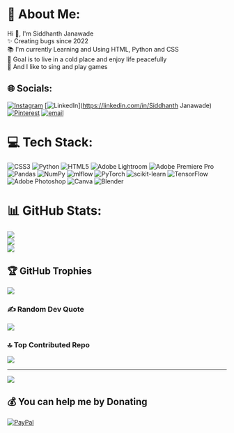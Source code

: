 # 💫 About Me:
Hi 👋, I'm Siddhanth Janawade<br>✨ Creating bugs since 2022<br>📚 I'm currently Learning and Using HTML, Python and CSS<br>🎯 Goal is to live in a cold place and enjoy life peacefully<br>🎲 And I like to sing and play games


## 🌐 Socials:
[![Instagram](https://img.shields.io/badge/Instagram-%23E4405F.svg?logo=Instagram&logoColor=white)](https://instagram.com/@siddhanthjanawade) [![LinkedIn](https://img.shields.io/badge/LinkedIn-%230077B5.svg?logo=linkedin&logoColor=white)](https://linkedin.com/in/Siddhanth Janawade) [![Pinterest](https://img.shields.io/badge/Pinterest-%23E60023.svg?logo=Pinterest&logoColor=white)](https://pinterest.com/janawadesid) [![email](https://img.shields.io/badge/Email-D14836?logo=gmail&logoColor=white)](mailto:janawadesid@gmail.com) 

# 💻 Tech Stack:
![CSS3](https://img.shields.io/badge/css3-%231572B6.svg?style=for-the-badge&logo=css3&logoColor=white) ![Python](https://img.shields.io/badge/python-3670A0?style=for-the-badge&logo=python&logoColor=ffdd54) ![HTML5](https://img.shields.io/badge/html5-%23E34F26.svg?style=for-the-badge&logo=html5&logoColor=white) ![Adobe Lightroom](https://img.shields.io/badge/Adobe%20Lightroom-31A8FF.svg?style=for-the-badge&logo=Adobe%20Lightroom&logoColor=white) ![Adobe Premiere Pro](https://img.shields.io/badge/Adobe%20Premiere%20Pro-9999FF.svg?style=for-the-badge&logo=Adobe%20Premiere%20Pro&logoColor=white) ![Pandas](https://img.shields.io/badge/pandas-%23150458.svg?style=for-the-badge&logo=pandas&logoColor=white) ![NumPy](https://img.shields.io/badge/numpy-%23013243.svg?style=for-the-badge&logo=numpy&logoColor=white) ![mlflow](https://img.shields.io/badge/mlflow-%23d9ead3.svg?style=for-the-badge&logo=numpy&logoColor=blue) ![PyTorch](https://img.shields.io/badge/PyTorch-%23EE4C2C.svg?style=for-the-badge&logo=PyTorch&logoColor=white) ![scikit-learn](https://img.shields.io/badge/scikit--learn-%23F7931E.svg?style=for-the-badge&logo=scikit-learn&logoColor=white) ![TensorFlow](https://img.shields.io/badge/TensorFlow-%23FF6F00.svg?style=for-the-badge&logo=TensorFlow&logoColor=white) ![Adobe Photoshop](https://img.shields.io/badge/adobe%20photoshop-%2331A8FF.svg?style=for-the-badge&logo=adobe%20photoshop&logoColor=white) ![Canva](https://img.shields.io/badge/Canva-%2300C4CC.svg?style=for-the-badge&logo=Canva&logoColor=white) ![Blender](https://img.shields.io/badge/blender-%23F5792A.svg?style=for-the-badge&logo=blender&logoColor=white)
# 📊 GitHub Stats:
![](https://github-readme-stats.vercel.app/api?username=SidJanawade&theme=dark&hide_border=false&include_all_commits=true&count_private=false)<br/>
![](https://nirzak-streak-stats.vercel.app/?user=SidJanawade&theme=dark&hide_border=false)<br/>
![](https://github-readme-stats.vercel.app/api/top-langs/?username=SidJanawade&theme=dark&hide_border=false&include_all_commits=true&count_private=false&layout=compact)

## 🏆 GitHub Trophies
![](https://github-profile-trophy.vercel.app/?username=SidJanawade&theme=tokyonight&no-frame=false&no-bg=true&margin-w=4)

### ✍️ Random Dev Quote
![](https://quotes-github-readme.vercel.app/api?type=horizontal&theme=tokyonight)

### 🔝 Top Contributed Repo
![](https://github-contributor-stats.vercel.app/api?username=SidJanawade&limit=5&theme=tokyonight&combine_all_yearly_contributions=true)

---
[![](https://visitcount.itsvg.in/api?id=SidJanawade&icon=3&color=9)](https://visitcount.itsvg.in)

  ## 💰 You can help me by Donating
  [![PayPal](https://img.shields.io/badge/PayPal-00457C?style=for-the-badge&logo=paypal&logoColor=white)](https://paypal.me/@SiddhanthJanawade) 

  
<!-- Proudly created with GPRM ( https://gprm.itsvg.in ) -->
